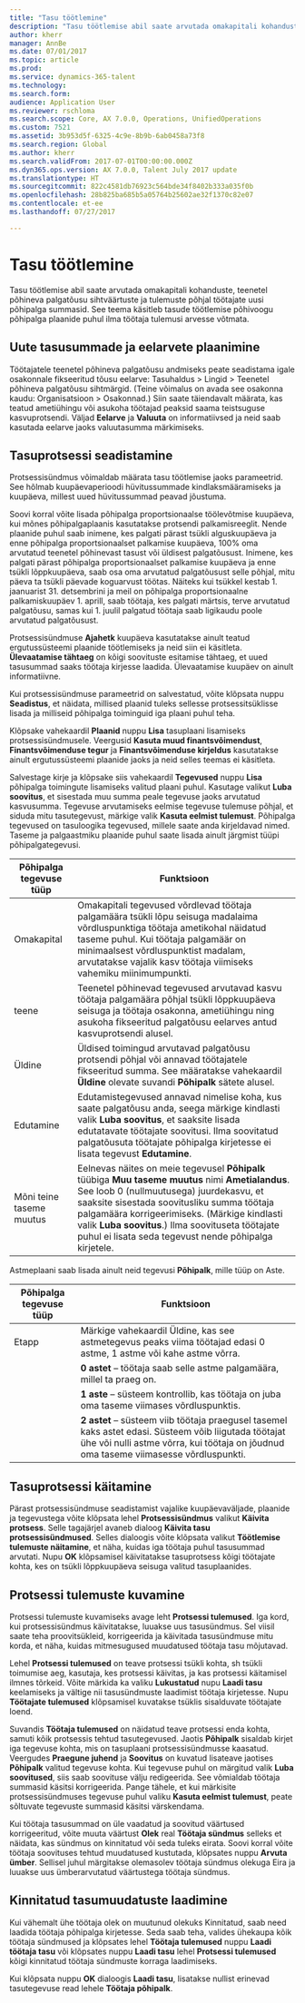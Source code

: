 ```yaml
---
title: "Tasu töötlemine"
description: "Tasu töötlemise abil saate arvutada omakapitali kohanduste, teenetel põhineva palgatõusu sihtväärtuste ja tulemuste põhjal töötajate uusi põhipalga summasid."
author: kherr
manager: AnnBe
ms.date: 07/01/2017
ms.topic: article
ms.prod: 
ms.service: dynamics-365-talent
ms.technology: 
ms.search.form: 
audience: Application User
ms.reviewer: rschloma
ms.search.scope: Core, AX 7.0.0, Operations, UnifiedOperations
ms.custom: 7521
ms.assetid: 3b953d5f-6325-4c9e-8b9b-6ab0458a73f8
ms.search.region: Global
ms.author: kherr
ms.search.validFrom: 2017-07-01T00:00:00.000Z
ms.dyn365.ops.version: AX 7.0.0, Talent July 2017 update
ms.translationtype: HT
ms.sourcegitcommit: 822c4581db76923c564bde34f8402b333a035f0b
ms.openlocfilehash: 28b825ba685b5a05764b25602ae32f1370c82e07
ms.contentlocale: et-ee
ms.lasthandoff: 07/27/2017

---
```


# <a name="process-compensation"></a>Tasu töötlemine
Tasu töötlemise abil saate arvutada omakapitali kohanduste, teenetel põhineva palgatõusu sihtväärtuste ja tulemuste põhjal töötajate uusi põhipalga summasid. See teema käsitleb tasude töötlemise põhivoogu põhipalga plaanide puhul ilma töötaja tulemusi arvesse võtmata.

## <a name="plan-the-new-compensation-amounts-and-budgets"></a>Uute tasusummade ja eelarvete plaanimine
Töötajatele teenetel põhineva palgatõusu andmiseks peate seadistama igale osakonnale fikseeritud tõusu eelarve: Tasuhaldus > Lingid > Teenetel põhineva palgatõusu sihtmärgid. (Teine võimalus on avada see osakonna kaudu: Organisatsioon > Osakonnad.) Siin saate täiendavalt määrata, kas teatud ametiühingu või asukoha töötajad peaksid saama teistsuguse kasvuprotsendi. Väljad **Eelarve** ja **Valuuta** on informatiivsed ja neid saab kasutada eelarve jaoks valuutasumma märkimiseks.

## <a name="set-up-the-compensation-process"></a>Tasuprotsessi seadistamine
Protsessisündmus võimaldab määrata tasu töötlemise jaoks parameetrid. See hõlmab kuupäevaperioodi hüvitussummade kindlaksmääramiseks ja kuupäeva, millest uued hüvitussummad peavad jõustuma.

Soovi korral võite lisada põhipalga proportsionaalse töölevõtmise kuupäeva, kui mõnes põhipalgaplaanis kasutatakse protsendi palkamisreeglit. Nende plaanide puhul saab inimene, kes palgati pärast tsükli alguskuupäeva ja enne põhipalga proportsionaalset palkamise kuupäeva, 100% oma arvutatud teenetel põhinevast tasust või üldisest palgatõusust. Inimene, kes palgati pärast põhipalga proportsionaalset palkamise kuupäeva ja enne tsükli lõppkuupäeva, saab osa oma arvutatud palgatõusust selle põhjal, mitu päeva ta tsükli päevade koguarvust töötas. Näiteks kui tsükkel kestab 1. jaanuarist 31. detsembrini ja meil on põhipalga proportsionaalne palkamiskuupäev 1. aprill, saab töötaja, kes palgati märtsis, terve arvutatud palgatõusu, samas kui 1. juulil palgatud töötaja saab ligikaudu poole arvutatud palgatõusust.

Protsessisündmuse **Ajahetk** kuupäeva kasutatakse ainult teatud ergutussüsteemi plaanide töötlemiseks ja neid siin ei käsitleta. **Ülevaatamise tähtaeg** on kõigi soovituste esitamise tähtaeg, et uued tasusummad saaks töötaja kirjesse laadida. Ülevaatamise kuupäev on ainult informatiivne.

Kui protsessisündmuse parameetrid on salvestatud, võite klõpsata nuppu **Seadistus**, et näidata, millised plaanid tuleks sellesse protsessitsüklisse lisada ja milliseid põhipalga toiminguid iga plaani puhul teha.

Klõpsake vahekaardil **Plaanid** nuppu **Lisa** tasuplaani lisamiseks protsessisündmusele. Veergusid **Kasuta muud finantsvõimendust**, **Finantsvõimenduse tegur** ja **Finantsvõimenduse kirjeldus** kasutatakse ainult ergutussüsteemi plaanide jaoks ja neid selles teemas ei käsitleta.

Salvestage kirje ja klõpsake siis vahekaardil **Tegevused** nuppu **Lisa** põhipalga toimingute lisamiseks valitud plaani puhul. Kasutage valikut **Luba soovitus**, et sisestada muu summa peale tegevuse jaoks arvutatud kasvusumma. Tegevuse arvutamiseks eelmise tegevuse tulemuse põhjal, et siduda mitu tasutegevust, märkige valik **Kasuta eelmist tulemust**. Põhipalga tegevused on tasuloogika tegevused, millele saate anda kirjeldavad nimed. Taseme ja palgaastmiku plaanide puhul saate lisada ainult järgmist tüüpi põhipalgategevusi.

| Põhipalga tegevuse tüüp | Funktsioon                                                                                                                                                                                                                                                                                                                                                                                                    |
|-------------------------------|------------------------------------------------------------------------------------------------------------------------------------------------------------------------------------------------------------------------------------------------------------------------------------------------------------------------------------------------------------------------------------------------------------------|
| Omakapital                        | Omakapitali tegevused võrdlevad töötaja palgamäära tsükli lõpu seisuga madalaima võrdluspunktiga töötaja ametikohal näidatud taseme puhul. Kui töötaja palgamäär on minimaalsest võrdluspunktist madalam, arvutatakse vajalik kasv töötaja viimiseks vahemiku miinimumpunkti.                                                                                |
| teene                         | Teenetel põhinevad tegevused arvutavad kasvu töötaja palgamäära põhjal tsükli lõppkuupäeva seisuga ja töötaja osakonna, ametiühingu ning asukoha fikseeritud palgatõusu eelarves antud kasvuprotsendi alusel.                                                                                                                                                                                         |
| Üldine                       | Üldised toimingud arvutavad palgatõusu protsendi põhjal või annavad töötajatele fikseeritud summa. See määratakse vahekaardil **Üldine** olevate suvandi **Põhipalk** sätete alusel.                                                                                                                                                                                                                        |
| Edutamine                     | Edutamistegevused annavad nimelise koha, kus saate palgatõusu anda, seega märkige kindlasti valik **Luba soovitus**, et saaksite lisada edutatavate töötajate soovitusi.  Ilma soovitatud palgatõusuta töötajate põhipalga kirjetesse ei lisata tegevust **Edutamine**.                                                                       |
| Mõni teine taseme muutus            | Eelnevas näites on meie tegevusel **Põhipalk** tüübiga **Muu taseme muutus** nimi **Ametialandus**. See loob 0 (nullmuutusega) juurdekasvu, et saaksite sisestada soovitusliku summa töötaja palgamäära korrigeerimiseks. (Märkige kindlasti valik **Luba soovitus**.) Ilma soovituseta töötajate puhul ei lisata seda tegevust nende põhipalga kirjetele. |

Astmeplaani saab lisada ainult neid tegevusi **Põhipalk**, mille tüüp on Aste.

| Põhipalga tegevuse tüüp | Funktsioon                                                                                                                                                                                           |
|--------------------------------|---------------------------------------------------------------------------------------------------------------------------------------------------------------------------------------------------------|
| Etapp                           | Märkige vahekaardil Üldine, kas see astmetegevus peaks viima töötajad edasi 0 astme, 1 astme või kahe astme võrra.                                                                                  |
|                                | **0 astet** – töötaja saab selle astme palgamäära, millel ta praeg on.                                                                                                                      |
|                                | **1 aste** – süsteem kontrollib, kas töötaja on juba oma taseme viimases võrdluspunktis.                                                                                             |
|                                | **2 astet** – süsteem viib töötaja praegusel tasemel kaks astet edasi. Süsteem võib liigutada töötajat ühe või nulli astme võrra, kui töötaja on jõudnud oma taseme viimasesse võrdluspunkti. |

## <a name="run-the-compensation-process"></a>Tasuprotsessi käitamine
Pärast protsessisündmuse seadistamist vajalike kuupäevaväljade, plaanide ja tegevustega võite klõpsata lehel **Protsessisündmus** valikut **Käivita protsess**. Selle tagajärjel avaneb dialoog **Käivita tasu protsessisündmused**. Selles dialoogis võite klõpsata valikut **Töötlemise tulemuste näitamine**, et näha, kuidas iga töötaja puhul tasusummad arvutati. Nupu **OK** klõpsamisel käivitatakse tasuprotsess kõigi töötajate kohta, kes on tsükli lõppkuupäeva seisuga valitud tasuplaanides.

## <a name="view-the-process-results"></a>Protsessi tulemuste kuvamine
Protsessi tulemuste kuvamiseks avage leht **Protsessi tulemused**. Iga kord, kui protsessisündmus käivitatakse, luuakse uus tasusündmus. Sel viisil saate teha proovitsükleid, korrigeerida ja käivitada tasusündmuse mitu korda, et näha, kuidas mitmesugused muudatused töötaja tasu mõjutavad.

Lehel **Protsessi tulemused** on teave protsessi tsükli kohta, sh tsükli toimumise aeg, kasutaja, kes protsessi käivitas, ja kas protsessi käitamisel ilmnes tõrkeid. Võite märkida ka valiku **Lukustatud** nupu **Laadi tasu** keelamiseks ja vältige nii tasusündmuste laadimist töötaja kirjetesse. Nupu **Töötajate tulemused** klõpsamisel kuvatakse tsüklis sisalduvate töötajate loend.

Suvandis **Töötaja tulemused** on näidatud teave protsessi enda kohta, samuti kõik protsessis tehtud tasutegevused. Jaotis **Põhipalk** sisaldab kirjet iga tegevuse kohta, mis on tasuplaani protsessisündmusse kaasatud. Veergudes **Praegune juhend** ja **Soovitus** on kuvatud lisateave jaotises **Põhipalk** valitud tegevuse kohta. Kui tegevuse puhul on märgitud valik **Luba soovitused**, siis saab soovituse välju redigeerida. See võmialdab töötaja summasid käsitsi korrigeerida. Pange tähele, et kui märkisite protsessisündmuses tegevuse puhul valiku **Kasuta eelmist tulemust**, peate sõltuvate tegevuste summasid käsitsi värskendama.

Kui töötaja tasusummad on üle vaadatud ja soovitud väärtused korrigeeritud, võite muuta väärtust **Olek** real **Töötaja sündmus** selleks et näidata, kas sündmus on kinnitatud või seda tuleks eirata. Soovi korral võite töötaja soovituses tehtud muudatused kustutada, klõpsates nuppu **Arvuta ümber**. Sellisel juhul märgitakse olemasolev töötaja sündmus olekuga Eira ja luuakse uus ümberarvutatud väärtustega töötaja sündmus.

## <a name="loading-approved-compensation-changes"></a>Kinnitatud tasumuudatuste laadimine
Kui vähemalt ühe töötaja olek on muutunud olekuks Kinnitatud, saab need laadida töötaja põhipalga kirjetesse. Seda saab teha, valides ühekaupa kõik töötaja sündmused ja klõpsates lehel **Töötaja tulemused** nuppu **Laadi töötaja tasu** või klõpsates nuppu **Laadi tasu** lehel **Protsessi tulemused** kõigi kinnitatud töötaja sündmuste korraga laadimiseks.

Kui klõpsata nuppu **OK** dialoogis **Laadi tasu**, lisatakse nullist erinevad tasutegevuse read lehele **Töötaja põhipalk**.

